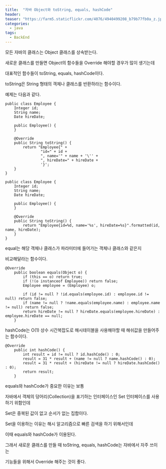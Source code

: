 ```yaml
---
title:  "자바 Object와 toString, equals, hashCode"
header:
teaser: "https://farm5.staticflickr.com/4076/4940499208_b79b77fb0a_z.jpg"
categories:
  - java
tags:
  - BackEnd
---
```

  모든 자바의 클래스는 Object 클래스를 상속받는다.
  
새로운 클래스를 만들면 Object의 함수들을 Override 해야할 경우가 많이 생기는데

대표적인 함수들이 toString, equals, hashCode이다.

toString은 String 형태의 객체나 클래스를 반환하라는 함수이다.

예제는 다음과 같다.

```
public class Employee {
    Integer id;
    String name;
    Date hireDate;

    public Employee() {
    }

    @Override
    public String toString() {
        return "Employee{" +
                "id=" + id +
                ", name='" + name + '\'' +
                ", hireDate=" + hireDate +
                '}';
    }
}
```

```
public class Employee {
    Integer id;
    String name;
    Date hireDate;

    public Employee() {
    }

    @Override
    public String toString() {
        return "Employee{id=%d, name='%s', hireDate=%s}".formatted(id, name, hireDate);
    }
}
```

equal는 해당 객체나 클래스가 파라미터에 들어가는 객체나 클래스와 같은지

비교해달라는 함수이다.
```
@Override
    public boolean equals(Object o) {
        if (this == o) return true;
        if (!(o instanceof Employee)) return false;
        Employee employee = (Employee) o;

        if (id != null ? !id.equals(employee.id) : employee.id != null) return false;
        if (name != null ? !name.equals(employee.name) : employee.name != null) return false;
        return hireDate != null ? hireDate.equals(employee.hireDate) : employee.hireDate == null;
    }
```

hashCode는 O(1) 상수 시간복잡도로 해시테이블을 사용해야할 때 해쉬값을 만들어주는 함수이다.

```
@Override
    public int hashCode() {
        int result = id != null ? id.hashCode() : 0;
        result = 31 * result + (name != null ? name.hashCode() : 0);
        result = 31 * result + (hireDate != null ? hireDate.hashCode() : 0);
        return result;
    }
```

equals와 hashCode가 중요한 이유는 보통

자바에서 객체의 덩어리(Collection)을 표기하는 인터페이스인 Set 인터페이스를 사용하기 위함인데

Set은 중복된 값이 없고 순서가 없는 집합이다.

Set을 이용하는 이유는 해시 알고리즘으로 빠른 검색을 하기 위해서인데

이때 equals와 hashCode가 이용된다.

그래서 새로운 클래스를 만들 때 toString, equals, hashCode는 자바에서 자주 쓰이는

기능들을 위해서 Override 해주는 것이 좋다.
